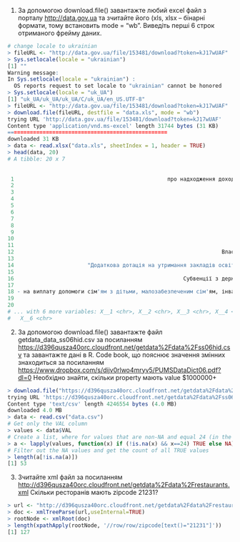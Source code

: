 1.	За допомогою download.file() завантажте любий excel файл з порталу http://data.gov.ua та зчитайте його (xls, xlsx – бінарні формати, тому встановить mode = “wb”. Виведіть перші 6 строк отриманого фрейму даних.
```r
# change locale to ukrainian
> fileURL <- "http://data.gov.ua/file/153481/download?token=kJ17wUAF"
> Sys.setlocale(locale = "ukrainian")
[1] ""
Warning message:
In Sys.setlocale(locale = "ukrainian") :
  OS reports request to set locale to "ukrainian" cannot be honored
> Sys.setlocale(locale = "uk_UA")
[1] "uk_UA/uk_UA/uk_UA/C/uk_UA/en_US.UTF-8"
> fileURL <- "http://data.gov.ua/file/153481/download?token=kJ17wUAF"
> download.file(fileURL, destfile = "data.xls", mode = "wb")
trying URL 'http://data.gov.ua/file/153481/download?token=kJ17wUAF'
Content type 'application/vnd.ms-excel' length 31744 bytes (31 KB)
==================================================
downloaded 31 KB
> data <- read.xlsx("data.xls", sheetIndex = 1, header = TRUE)
> head(data, 20)
# A tibble: 20 x 7
                                                                                    Інформація
                                                                                         <chr>
 1                                                про надходження доходів до обласного бюджету
 2                                                                         Рівненської області
 3                                                                                        <NA>
 4                                                                        станом на 15.12.2017
 5                                                                                        <NA>
 6                                                                                        <NA>
 7                                                                                        <NA>
 8                                                                                        <NA>
 9                                                                                        <NA>
10                                                                                        <NA>
11                                                                                        <NA>
12                                                                 Власні та закріплені доходи
13                                                                              Базова дотація
14                       "Додаткова дотація на утримання закладів освіти та охорони здоров\"я"
15                                                                      Cтабілізаційна дотація
16                                                     Субвенції з державного бюджету - всього
17                                                                              в тому числі :
18 - на виплату допомоги сім'ям з дітьми, малозабезпеченим сім'ям, інвалідам з дитинства, дітя
19                                                                         - освітня субвенція
20                                                                         - медична субвенція
# ... with 6 more variables: X__1 <chr>, X__2 <chr>, X__3 <chr>, X__4 <chr>, X__5 <chr>,
#   X__6 <chr>
```
2.	За допомогою download.file() завантажте файл getdata_data_ss06hid.csv за посиланням https://d396qusza40orc.cloudfront.net/getdata%2Fdata%2Fss06hid.csv та завантажте дані в R. Code book, що пояснює значення змінних знаходиться за посиланням https://www.dropbox.com/s/dijv0rlwo4mryv5/PUMSDataDict06.pdf?dl=0  Необхідно знайти, скільки property мають value $1000000+
```r
> download.file("https://d396qusza40orc.cloudfront.net/getdata%2Fdata%2Fss06hid.csv", destfile = "data.csv")
trying URL 'https://d396qusza40orc.cloudfront.net/getdata%2Fdata%2Fss06hid.csv'
Content type 'text/csv' length 4246554 bytes (4.0 MB)
downloaded 4.0 MB
> data <- read.csv("data.csv")
# Get only the VAL column
> values <- data$VAL
# Create a list, where for values that are non-NA and equal 24 (in the Code book it is said 24 stands for $1000000+) say TRUE, else - NA
> a <- lapply(values, function(x) if (!is.na(x) && x==24) TRUE else NA)
# Filter out the NA values and get the count of all TRUE values 
> length(a[!is.na(a)])
[1] 53
```
3.	Зчитайте xml файл за посиланням http://d396qusza40orc.cloudfront.net/getdata%2Fdata%2Frestaurants.xml Скільки ресторанів мають zipcode 21231?
```r
> url <- "http://d396qusza40orc.cloudfront.net/getdata%2Fdata%2Frestaurants.xml"
> doc <- xmlTreeParse(url,useInternal=TRUE)
> rootNode <- xmlRoot(doc)
> length(xpathApply(rootNode, '//row/row/zipcode[text()="21231"]'))
[1] 127
```
